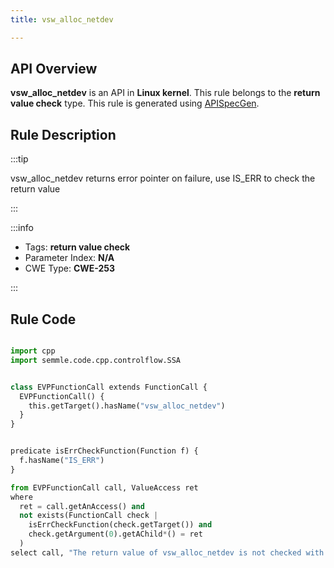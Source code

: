 ```yaml
---
title: vsw_alloc_netdev

---
```



## API Overview
**vsw_alloc_netdev** is an API in **Linux kernel**. This rule belongs to the **return value check** type. This rule is generated using [APISpecGen](../../tools/APISpecGen).
## Rule Description

:::tip

vsw_alloc_netdev returns error pointer on failure, use IS_ERR to check the return value

:::

:::info

- Tags: **return value check**
- Parameter Index: **N/A**
- CWE Type: **CWE-253**

:::

## Rule Code
```python

import cpp
import semmle.code.cpp.controlflow.SSA


class EVPFunctionCall extends FunctionCall {
  EVPFunctionCall() {
    this.getTarget().hasName("vsw_alloc_netdev")
  }
}


predicate isErrCheckFunction(Function f) {
  f.hasName("IS_ERR") 
}

from EVPFunctionCall call, ValueAccess ret
where
  ret = call.getAnAccess() and
  not exists(FunctionCall check |
    isErrCheckFunction(check.getTarget()) and
    check.getArgument(0).getAChild*() = ret
  )
select call, "The return value of vsw_alloc_netdev is not checked with IS_ERR."
    
```